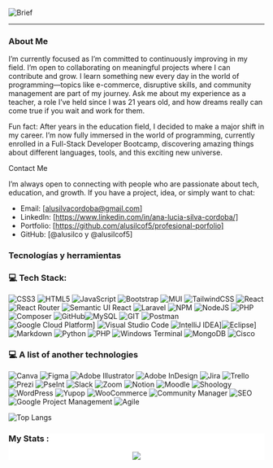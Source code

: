 ![Brief](https://github.com/user-attachments/assets/f83d3328-ba15-4f49-9cab-bab590f491e6)
______________________________________________________________________________________________________________________________________________________________________________________________________________________________________________________________________
### About Me

I’m currently focused as I’m committed to continuously improving in my field.
I’m open to collaborating on meaningful projects where I can contribute and grow.
I learn something new every day in the world of programming—topics like e-commerce, disruptive skills, and community management are part of my journey.
Ask me about my experience as a teacher, a role I’ve held since I was 21 years old, and how dreams really can come true if you wait and work for them.

Fun fact: After years in the education field, I decided to make a major shift in my career. I’m now fully immersed in the world of programming, currently enrolled in a Full-Stack Developer Bootcamp, discovering amazing things about different languages, tools, and this exciting new universe.

Contact Me

I’m always open to connecting with people who are passionate about tech, education, and growth. If you have a project, idea, or simply want to chat:

- Email: [alusilvacordoba@gmail.com]
- LinkedIn: [https://www.linkedin.com/in/ana-lucia-silva-cordoba/]
- Portfolio: [https://github.com/alusilcof5/profesional-porfolio]
- GitHub: [@alusilco y @alusilcof5]

###  Tecnologías y herramientas
### 💻 Tech Stack:

![CSS3](https://img.shields.io/badge/css3-%231572B6.svg?style=for-the-badge&logo=css3&logoColor=white) ![HTML5](https://img.shields.io/badge/html5-%23E34F26.svg?style=for-the-badge&logo=html5&logoColor=white) ![JavaScript](https://img.shields.io/badge/javascript-%23323330.svg?style=for-the-badge&logo=javascript&logoColor=%23F7DF1E) ![Bootstrap](https://img.shields.io/badge/bootstrap-%23563D7C.svg?style=for-the-badge&logo=bootstrap&logoColor=white) ![MUI](https://img.shields.io/badge/MUI-%230081CB.svg?style=for-the-badge&logo=mui&logoColor=white)  ![TailwindCSS](https://img.shields.io/badge/tailwindcss-%2338B2AC.svg?style=for-the-badge&logo=tailwind-css&logoColor=white) ![React](https://img.shields.io/badge/react-%2320232a.svg?style=for-the-badge&logo=react&logoColor=%2361DAFB) ![React Router](https://img.shields.io/badge/React_Router-CA4245?style=for-the-badge&logo=react-router&logoColor=white) ![Semantic UI React](https://img.shields.io/badge/Semantic%20UI%20React-%2335BDB2.svg?style=for-the-badge&logo=SemanticUIReact&logoColor=white) ![Laravel](https://img.shields.io/badge/laravel-%23FF2D20.svg?style=for-the-badge&logo=laravel&logoColor=white) ![NPM](https://img.shields.io/badge/NPM-%23000000.svg?style=for-the-badge&logo=npm&logoColor=white) ![NodeJS](https://img.shields.io/badge/node.js-6DA55F?style=for-the-badge&logo=node.js&logoColor=white) ![PHP](https://img.shields.io/badge/php-%23777BB4.svg?style=for-the-badge&logo=php&logoColor=white) ![Composer](https://img.shields.io/badge/Composer-885630?style=for-the-badge&logo=composer&logoColor=white) ![GitHub](https://img.shields.io/badge/GitHub-%23121011.svg?style=for-the-badge&logo=github&logoColor=white)![MySQL](https://img.shields.io/badge/mysql-%2300f.svg?style=for-the-badge&logo=mysql&logoColor=white) ![GIT](https://img.shields.io/badge/Git-fc6d26?style=for-the-badge&logo=git&logoColor=white) ![Postman](https://img.shields.io/badge/Postman-FF6C37?style=for-the-badge&logo=postman&logoColor=white) ![Google Cloud Platform](https://img.shields.io/badge/Google_Cloud_Platform-4285F4?style=for-the-badge&logo=google-cloud&logoColor=white)] ![Visual Studio Code](https://img.shields.io/badge/Visual_Studio_Code-007ACC?style=for-the-badge&logo=visual-studio-code&logoColor=white)
 ![IntelliJ IDEA](https://img.shields.io/badge/IntelliJ_IDEA-000000?style=for-the-badge&logo=intellij-idea&logoColor=white)]![Eclipse](https://img.shields.io/badge/Eclipse-2C2255?style=for-the-badge&logo=eclipse&logoColor=white)] ![Markdown](https://img.shields.io/badge/markdown-%23000000.svg?style=for-the-badge&logo=markdown&logoColor=white) ![Python](https://img.shields.io/badge/python-3670A0?style=for-the-badge&logo=python&logoColor=ffdd54) ![PHP](https://img.shields.io/badge/php-%23777BB4.svg?style=for-the-badge&logo=php&logoColor=white) ![Windows Terminal](https://img.shields.io/badge/Windows%20Terminal-%234D4D4D.svg?style=for-the-badge&logo=windows-terminal&logoColor=white) ![MongoDB](https://img.shields.io/badge/MongoDB-%234ea94b.svg?style=for-the-badge&logo=mongodb&logoColor=white) ![Cisco](https://img.shields.io/badge/cisco-%23049fd9.svg?style=for-the-badge&logo=cisco&logoColor=black)

### 💻 A list of another technologies

![Canva](https://img.shields.io/badge/Canva-%2300C4CC.svg?style=for-the-badge&logo=Canva&logoColor=white) 	![Figma](https://img.shields.io/badge/figma-%23F24E1E.svg?style=for-the-badge&logo=figma&logoColor=white)  ![Adobe Illustrator](https://img.shields.io/badge/adobe%20illustrator-%23FF9A00.svg?style=for-the-badge&logo=adobe%20illustrator&logoColor=white) ![Adobe InDesign](https://img.shields.io/badge/Adobe%20InDesign-49021F?style=for-the-badge&logo=adobeindesign&logoColor=FF3366) ![Jira](https://img.shields.io/badge/jira-%230A0FFF.svg?style=for-the-badge&logo=jira&logoColor=white) ![Trello](https://img.shields.io/badge/Trello-%23026AA7.svg?style=for-the-badge&logo=Trello&logoColor=white) ![Prezi](https://img.shields.io/badge/Prezi-%23000000.svg?style=for-the-badge&logo=Prezi&logoColor=white) ![PseInt](https://img.shields.io/badge/PseInt-555555?style=for-the-badge&logo=pseint&logoColor=white) ![Slack](https://img.shields.io/badge/Slack-4A154B?style=for-the-badge&logo=slack&logoColor=white) ![Zoom](https://img.shields.io/badge/Zoom-2D8CFF?style=for-the-badge&logo=zoom&logoColor=white) ![Notion](https://img.shields.io/badge/Notion-000000?style=for-the-badge&logo=notion&logoColor=white)
![Moodle](https://img.shields.io/badge/Moodle-555555?style=for-the-badge&logo=moodle&logoColor=white) ![Shoology](https://img.shields.io/badge/Shoology-0078D4?style=for-the-badge&logo=powerschool&logoColor=white) ![WordPress](https://img.shields.io/badge/WordPress-21759B?style=for-the-badge&logo=wordpress&logoColor=white)
![Yupop](https://img.shields.io/badge/Yupop-FF3300?style=for-the-badge&logo=yupop&logoColor=white) ![WooCommerce](https://img.shields.io/badge/WooCommerce-96588A?style=for-the-badge&logo=woocommerce&logoColor=white) ![Community Manager](https://img.shields.io/badge/Community_Manager-333333?style=for-the-badge&logo=community&logoColor=white)
![SEO](https://img.shields.io/badge/SEO-47A248?style=for-the-badge&logo=seo&logoColor=white) ![Google Project Management](https://img.shields.io/badge/Project_Management-333333?style=for-the-badge&logo=projectmanagement&logoColor=white) ![Agile](https://img.shields.io/badge/Agile-0096D8?style=for-the-badge&logo=agile&logoColor=white)


![Top Langs](https://github-readme-stats.vercel.app/api/top-langs/?username=alusilcof5&hide_progress=true)


<div align="center" style="background-color: white;">
  
<h3 align="left">My Stats :</h3>

<div align="center">
  <img src="https://raw.githubusercontent.com/alusilcof5/alusilcof5/output/github-contribution-grid-snake.svg" />
</div>


###

